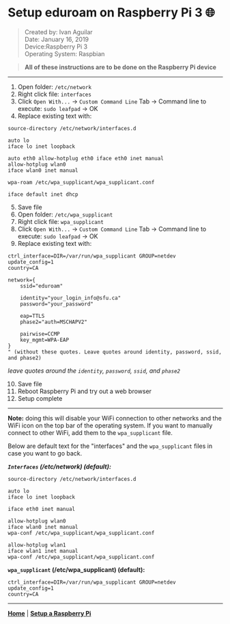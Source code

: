 # Setup eduroam on Raspberry Pi 3 🌐

>Created by:​ Ivan Aguilar <br>
>Date:​ January 16, 2019 <br>
>Device:​ Raspberry Pi 3 <br>
>Operating System:​ Raspbian

>**All of these instructions are to be done on the Raspberry Pi device**

---

1. Open folder: `/etc/network`
2. Right click file: `interfaces`
3. Click `Open With...` -> `Custom Command Line` Tab -> Command line to execute: `sudo leafpad` -> OK
4. Replace existing text with:

```
source-directory /etc/network/interfaces.d

auto lo
iface lo inet loopback

auto eth0 allow-hotplug eth0 iface eth0 inet manual
allow-hotplug wlan0
iface wlan0 inet manual

wpa-roam /etc/wpa_supplicant/wpa_supplicant.conf

iface default inet dhcp
```

5. Save file
6. Open folder: `/etc/wpa_supplicant`
7. Right click file: `wpa_supplicant`
8. Click `Open With...` -> `Custom Command Line` Tab -> Command line to execute: `sudo leafpad` -> OK
9. Replace existing text with:

```
ctrl_interface=DIR=/var/run/wpa_supplicant GROUP=netdev update_config=1
country=CA

network={ 
	ssid="eduroam"
	
	identity="your_login_info@sfu.ca" 
	password="your_password"
	
	eap=TTLS 
	phase2="auth=MSCHAPV2"

	pairwise=CCMP
	key_mgmt=WPA-EAP 
}
" (without these quotes. Leave quotes around identity, password, ssid, and phase2)
```
_leave quotes around the `identity`, `password`, `ssid`, and `phase2`_

10. Save file
11. Reboot Raspberry Pi and try out a web browser 
12. Setup complete

---

**Note:** doing this will disable your WiFi connection to other networks and the WiFi icon on the top bar of the operating system. If you want to manually connect to other WiFi, add them to the `wpa_supplicant` file.

Below are default text for the "interfaces" and the `wpa_supplicant` files in case you want to go back.


***`Interfaces` (/etc/network) (default):***

```
source-directory /etc/network/interfaces.d

auto lo
iface lo inet loopback

iface eth0 inet manual

allow-hotplug wlan0
iface wlan0 inet manual
wpa-conf /etc/wpa_supplicant/wpa_supplicant.conf

allow-hotplug wlan1
iface wlan1 inet manual
wpa-conf /etc/wpa_supplicant/wpa_supplicant.conf
```

**`wpa_supplicant` (/etc/wpa_supplicant) (default):**

```
ctrl_interface=DIR=/var/run/wpa_supplicant GROUP=netdev
update_config=1
country=CA
```

---
**[Home](README.md)** | **[Setup a Raspberry Pi](setup-raspberry-pi.md)**